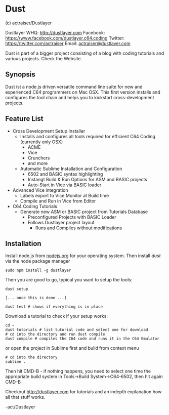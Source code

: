 # Dust #

(c) actraiser/Dustlayer

 Dustlayer WHQ: http://dustlayer.com
 Facebook: https://www.facebook.com/dustlayer.c64.coding
 Twitter: https://twitter.com/actraiser
 Email: actraiser@dustlayer.com

Dust is part of a bigger project consisting of a blog with coding tutorials and various projects. Check the Website.

## Synopsis ##

Dust ist a node.js driven versatile command line suite for new and experienced C64 programmers on Mac OSX. 
This first version installs and configures the tool chain and helps you to kickstart cross-development projects. 

## Feature List ##

- Cross Development Setup Installer
	- Installs and configures all tools required for efficient C64 Coding (currently only OSX)
		- ACME
		- Vice
		- Crunchers
		- and more
	- Automatic Sublime Installation and Configuration
		- 6502 and BASIC syntax highlighting
		- Instangt Build & Run Options for ASM and BASIC projects
		- Auto-Start in Vice via BASIC loader
- Advanced Vice integration
	- Labels export to Vice Monitor at Build time
	- Compile and Run in Vice from Editor
- C64 Coding Tutorials
	- Generate new ASM or BASIC project from Tutorials Database
		- Preconfigured Projects with BASIC Loader
		- Follows Dustlayer project layout
			- Runs and Compiles without modifications

## Installation ##

Install node.js from [nodejs.org](http://nodejs.org/download/) for your operating system. Then install *dust* via the node package manager

	sudo npm install -g dustlayer

Then you are good to go, typical you want to setup the tools:

	dust setup

	[... once this is done ...]

	dust test # shows if everything is in place


 Download a tutorial to check if your setup works: 

 	cd ~
	dust tutorials # list tutorial code and select one for download
	# cd into the directory and run dust compile	
	dust compile # compiles the C64 code and runs it in the C64 Emulator

or open the project in Sublime first and build from context menu 

 	# cd into the directory 
 	sublime .

Then hit CMD-B - if nothing happens, you need to select one time the appropriate build system in Tools->Build System->C64-6502, then hit again CMD-B

Checkout http://dustlayer.com for tutorials and an indepth explanation how all that stuff works.

-act/Dustlayer
